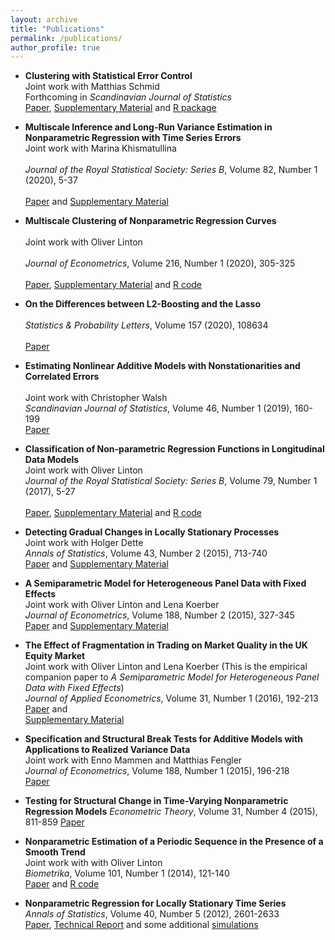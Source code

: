 ```yaml
---
layout: archive
title: "Publications"
permalink: /publications/
author_profile: true
---
```



*   **Clustering with Statistical Error Control** <br/>
    Joint work with Matthias Schmid <br/>
    Forthcoming in _Scandinavian Journal of Statistics_ <br/>
    <a href="../files/papers/clustering_statistical_error_control/paper.pdf">Paper</a>,
    <a href="../files/papers/clustering_statistical_error_control/supplement.pdf">Supplementary Material</a> and
    <a href="../files/papers/clustering_statistical_error_control/R_package.zip">R package</a>


*   **Multiscale Inference and Long-Run Variance Estimation in Nonparametric Regression with Time Series Errors** <br/>
    Joint work with Marina Khismatullina <br/>  
    _Journal of the Royal Statistical Society: Series B_, Volume 82, Number 1 (2020), 5-37 <br/>  
    <a href="../files/papers/multiscale_inference_nonparametric_time_trends/paper.pdf">Paper</a> and
    <a href="../files/papers/multiscale_inference_nonparametric_time_trends/supplement.pdf">Supplementary Material</a>


*   **Multiscale Clustering of Nonparametric Regression Curves** <br/>  
    Joint work with Oliver Linton <br/>  
    _Journal of Econometrics_, Volume 216, Number 1 (2020), 305-325 <br/>  
    <a href="../files/papers/multiscale_clustering_nonparametric_curves/paper.pdf">Paper</a>,
    <a href="../files/papers/multiscale_clustering_nonparametric_curves/supplement.pdf">Supplementary Material</a> and
    <a href="../files/papers/multiscale_clustering_nonparametric_curves/codes.zip">R code</a>


*   **On the Differences between L2-Boosting and the Lasso** <br/>  
    _Statistics & Probability Letters_, Volume 157 (2020), 108634 <br/>  
    <a href="../files/papers/differences_between_l2boosting_and_lasso/paper.pdf">Paper</a> 


*   **Estimating Nonlinear Additive Models with Nonstationarities and Correlated Errors** <br/>  
    Joint work with Christopher Walsh <br/> 
    _Scandinavian Journal of Statistics_, Volume 46, Number 1 (2019), 160-199 <br/> 
    <a href="../files/papers/estimating_nonlinear_additive_models_with_nonstationarities/paper.pdf">Paper</a>


*   **Classification of Non-parametric Regression Functions in Longitudinal Data Models** <br/> 
    Joint work with Oliver Linton <br/> 
    _Journal of the Royal Statistical Society: Series B_, Volume 79, Number 1 (2017), 5-27 <br/>  
    <a href="../files/papers/classification_nonparametric_regression_functions/paper.pdf">Paper</a>, 
    <a href="../files/papers/classification_nonparametric_regression_functions/supplement.pdf">Supplementary Material</a> and 
    <a href="../files/papers/classification_nonparametric_regression_functions/codes.zip">R code</a>


*   **Detecting Gradual Changes in Locally Stationary Processes** <br/> 
    Joint work with Holger Dette <br/> 
    _Annals of Statistics_, Volume 43, Number 2 (2015), 713-740 <br/> 
    <a href="../files/papers/detecting_gradual_changes_locally_stationary_processes/paper.pdf">Paper</a> and 
    <a href="../files/papers/detecting_gradual_changes_locally_stationary_processes/supplement.pdf">Supplementary Material</a>


*   **A Semiparametric Model for Heterogeneous Panel Data with Fixed Effects** <br/> 
    Joint work with Oliver Linton and Lena Koerber <br/> 
    _Journal of Econometrics_, Volume 188, Number 2 (2015), 327-345 <br/> 
    <a href="../files/papers/semiparametric_model_heterogeneous_panel_data/paper.pdf">Paper</a> and
    <a href="../files/papers/semiparametric_model_heterogeneous_panel_data/supplement.pdf">Supplementary Material</a>


*   **The Effect of Fragmentation in Trading on Market Quality in the UK Equity Market** <br/> 
    Joint work with Oliver Linton and Lena Koerber (This is the empirical companion paper to _A Semiparametric Model for Heterogeneous Panel Data with Fixed Effects_) <br/>
    _Journal of Applied Econometrics_, Volume 31, Number 1 (2016), 192-213 <br/>
    <a href="../files/papers/semiparametric_model_heterogeneous_panel_data_empirical/paper.pdf">Paper</a> and  
    <a href="../files/papers/semiparametric_model_heterogeneous_panel_data_empirical/supplement.pdf">Supplementary Material</a>


*   **Specification and Structural Break Tests for Additive Models with Applications to Realized Variance Data** <br/> 
    Joint work with Enno Mammen and Matthias Fengler <br/> 
    _Journal of Econometrics_, Volume 188, Number 1 (2015), 196-218 <br/> 
    <a href="../files/papers/specification_structural_break_tests_additive_models/paper.pdf">Paper</a> 


*   **Testing for Structural Change in Time-Varying Nonparametric Regression Models** 
_Econometric Theory_, Volume 31, Number 4 (2015), 811-859 
<a href="../files/papers/testing_structural_change_time_varying_nonparametric_regression/paper.pdf">Paper</a>


*   **Nonparametric Estimation of a Periodic Sequence in the Presence of a Smooth Trend** <br/> 
    Joint work with with Oliver Linton <br/> 
    _Biometrika_, Volume 101, Number 1 (2014), 121-140 <br/>
    <a href="../files/papers/nonparametric_estimation_periodic_sequence/paper.pdf">Paper</a> and 
    <a href="../files/papers/nonparametric_estimation_periodic_sequence/codes.zip">R code</a>


*   **Nonparametric Regression for Locally Stationary Time Series** <br/>
    _Annals of Statistics_, Volume 40, Number 5 (2012), 2601-2633 <br/>
    <a href="../files/papers/nonparametric_regression_locally_stationary_time_series/paper.pdf">Paper</a>, 
    <a href="../files/papers/nonparametric_regression_locally_stationary_time_series/report.pdf">Technical Report</a> and some additional 
    <a href="../files/papers/nonparametric_regression_locally_stationary_time_series/simulation.pdf">simulations</a>

